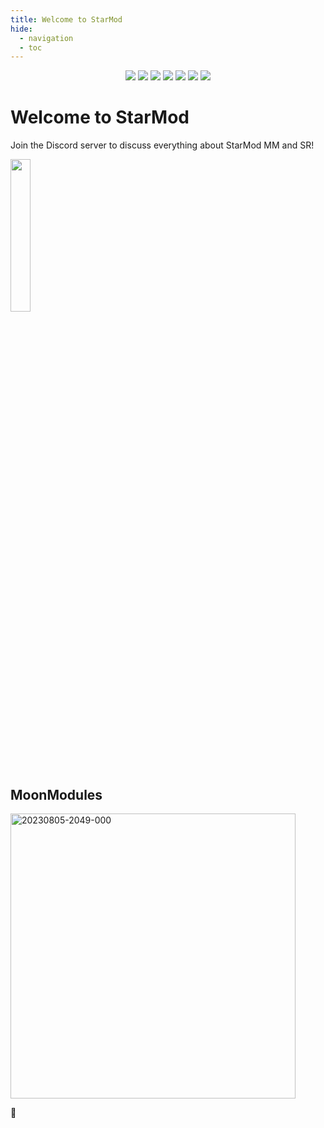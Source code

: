 ```yaml
---
title: Welcome to StarMod
hide:
  - navigation
  - toc
---
```


<p align="center">
  <a href="https://github.com/ewowi/StarMod/releases"><img src="https://img.shields.io/github/release/ewowi/StarMod.svg?style=flat-square"></a>
  <a href="https://raw.githubusercontent.com/ewowi/StarMod/main/LICENSE"><img src="https://img.shields.io/github/license/ewowi/StarMod?color=blue&style=flat-square"></a>
  <a href="https://starmod.discourse.group"><img src="https://img.shields.io/discourse/topics?colorB=blue&label=forum&server=https%3A%2F%2FStarMod.discourse.group%2F&style=flat-square"></a>
  <a href="https://discord.gg/TC8NSUSCdV"><img src="https://img.shields.io/discord/700041398778331156.svg?colorB=blue&label=discord&style=flat-square"></a>
  <a href="https://github.com/ewowi/StarMod"><img src="https://img.shields.io/badge/source-github-blue.svg?style=flat-square"></a>
  <a href="https://github.com/ewowi/StarMod-App"><img src="https://img.shields.io/badge/app-StarMod-blue.svg?style=flat-square"></a>
  <a href="https://gitpod.io/#https://github.com/ewowi/StarMod"><img src="https://img.shields.io/badge/Gitpod-ready--to--code-blue?style=flat-square&logo=gitpod"></a>
</p>
  
# Welcome to StarMod

Join the Discord server to discuss everything about StarMod MM and SR!

<a href="https://discord.gg/TC8NSUSCdV"><img src="https://discordapp.com/api/guilds/700041398778331156/widget.png?style=banner2" width="25%"></a>

## MoonModules
<img width="456" alt="20230805-2049-000" src="https://github.com/ewowi/StarDocs/assets/1737159/6e0dd13d-1e1a-4956-98ae-6d1a22b70562">


🚧